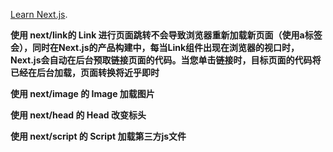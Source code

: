 [Learn Next.js](https://next-blog-two-ivory.vercel.app).

**使用 next/link的 Link 进行页面跳转不会导致浏览器重新加载新页面（使用a标签会），同时在Next.js的产品构建中，每当Link组件出现在浏览器的视口时，Next.js会自动在后台预取链接页面的代码。当您单击链接时，目标页面的代码将已经在后台加载，页面转换将近乎即时**

**使用 next/image 的 Image 加载图片**

**使用 next/head 的 Head 改变标头**

**使用 next/script 的 Script 加载第三方js文件**